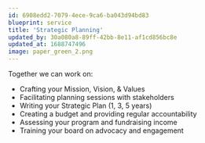 ```yaml
---
id: 6908edd2-7079-4ece-9ca6-ba043d94bd83
blueprint: service
title: 'Strategic Planning'
updated_by: 30a080a8-89ff-42bb-8e11-af1cd856bc8e
updated_at: 1688747496
image: paper_green_2.png
---
```

Together we can work on: 
- Crafting your Mission, Vision, & Values
- Facilitating planning sessions with stakeholders
- Writing your Strategic Plan (1, 3, 5 years)
- Creating a budget and providing regular accountability
- Assessing your program and fundraising income 
- Training your board on advocacy and engagement